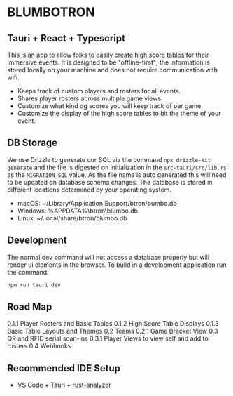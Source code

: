 # BLUMBOTRON

## Tauri + React + Typescript

This is an app to allow folks to easily create high score tables for their immersive events. It is designed to be "offline-first"; the information is stored locally on your machine and does not require communication with wifi.

- Keeps track of custom players and rosters for all events.
- Shares player rosters across multiple game views.
- Customize what kind og scores you will keep track of per game.
- Customize the display of the high score tables to bit the theme of your event.

## DB Storage

We use Drizzle to generate our SQL via the command `npx drizzle-kit generate` and the file is digested on initialization in the `src-tauri/src/lib.rs` as the `MIGRATION_SQL` value. As the file name is auto generated this will need to be updated on database schema changes. The database is stored in different locations determined by your operating system.

- macOS: ~/Library/Application Support/btron/bumbo.db
- Windows: %APPDATA%\btron\blumbo.db
- Linux: ~/.local/share/btron/blumbo.db

## Development

The normal dev command will not access a database properly but will render ui elements in the browser. To build in a development application run the command:

```bash
npm run tauri dev
```

## Road Map

0.1.1 Player Rosters and Basic Tables
0.1.2 High Score Table Displays
0.1.3 Basic Table Layouts and Themes
0.2 Teams
0.2.1 Game Bracket View
0.3 QR and RFID serial scan-ins
0.3.1 Player Views to view self and add to rosters
0.4 Webhooks

## Recommended IDE Setup

- [VS Code](https://code.visualstudio.com/) + [Tauri](https://marketplace.visualstudio.com/items?itemName=tauri-apps.tauri-vscode) + [rust-analyzer](https://marketplace.visualstudio.com/items?itemName=rust-lang.rust-analyzer)
